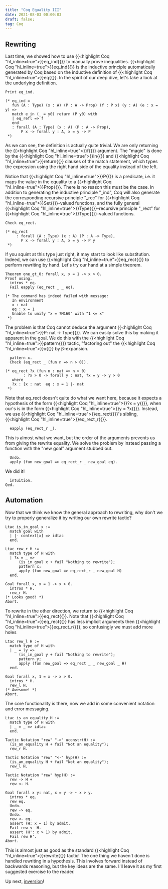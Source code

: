 ```yaml
---
title: "Coq Equality III"
date: 2021-08-03 00:00:03
draft: false;
tag: Coq
---
```


## Rewriting

 Last time, we showed how to use {{<highlight Coq "hl_inline=true">}}eq_ind{{</highlight>}} to manually prove inequalities. {{<highlight Coq "hl_inline=true">}}eq_ind{{</highlight>}} is the
   inductive principle automatically generated by Coq based on the inductive definition of
   {{<highlight Coq "hl_inline=true">}}eq{{</highlight>}}. In the spirit of our deep dive, let's take a look at the underlying definition.

```Coq
Print eq_ind.

(* eq_ind =
   fun (A : Type) (x : A) (P : A -> Prop) (f : P x) (y : A) (e : x = y) =>
   match e in (_ = y0) return (P y0) with
   | eq_refl => f
   end
   : forall (A : Type) (x : A) (P : A -> Prop),
       P x -> forall y : A, x = y -> P
 *)
```


 As we can see, the definition is actually quite trivial. We are only returning the
   {{<highlight Coq "hl_inline=true">}}f{{</highlight>}} argument. The "magic" is done by the {{<highlight Coq "hl_inline=true">}}in{{</highlight>}} and {{<highlight Coq "hl_inline=true">}}return{{</highlight>}} clauses of the match
   statement, which types the expression using the right hand side of the equality
   instead of the left.

   Notice that {{<highlight Coq "hl_inline=true">}}P{{</highlight>}} is a predicate, i.e. it maps the value in the equality to a {{<highlight Coq "hl_inline=true">}}Prop{{</highlight>}}.
   There is no reason this must be the case. In addition to generating the inductive
   principle "_ind", Coq will also generate the corresponding recursive principle
   "_rec" for {{<highlight Coq "hl_inline=true">}}Set{{</highlight>}}-valued functions, and the fully general {{<highlight Coq "hl_inline=true">}}Type{{</highlight>}}-recursive principle
   "_rect" for {{<highlight Coq "hl_inline=true">}}Type{{</highlight>}}-valued functions.

```Coq
Check eq_rect.

(* eq_rect
	 : forall (A : Type) (x : A) (P : A -> Type),
       P x -> forall y : A, x = y -> P y
 *)
```


 If you squint at this type just right, it may start to look like substitution. Indeed,
   we can use {{<highlight Coq "hl_inline=true">}}eq_rect{{</highlight>}} to perform rewriting by hand. Let's try our hand at a simple
   theorem.

```Coq
Theorem one_gt_0: forall x, x = 1 -> x > 0.
Proof using.
  intros * eq.
  Fail eapply (eq_rect _ _ eq).

(* The command has indeed failed with message:
   In environment
   x : nat
   eq : x = 1
   Unable to unify "x = ?M160" with "1 <= x"
 *)
```


 The problem is that Coq cannot deduce the argument {{<highlight Coq "hl_inline=true">}}P: nat -> Type{{</highlight>}}. We can easily solve
   this by making it apparent in the goal. We do this with the {{<highlight Coq "hl_inline=true">}}pattern{{</highlight>}} tactic, "factoring out"
   the {{<highlight Coq "hl_inline=true">}}x{{</highlight>}} by β-expansion.

```Coq
  pattern x.
  Check (eq_rect _ (fun n => n > 0)).

(* eq_rect ?x (fun n : nat => n > 0)
	    : ?x > 0 -> forall y : nat, ?x = y -> y > 0
   where
   ?x : [x : nat  eq : x = 1 |- nat
 *)
```


 Note that eq_rect doesn't quite do what we want here, because it expects a hypothesis
   of the form {{<highlight Coq "hl_inline=true">}}?x = y{{</highlight>}}, when our's is in the form {{<highlight Coq "hl_inline=true">}}y = ?x{{</highlight>}}. Instead, we use {{<highlight Coq "hl_inline=true">}}eq_rect{{</highlight>}}'s
   sibling, {{<highlight Coq "hl_inline=true">}}eq_rect_r{{</highlight>}}.

```Coq
  eapply (eq_rect_r _).
```


 This is almost what we want, but the order of the arguments prevents us from giving
   the rewrite equality. We solve the problem by instead passing a function with the
   "new goal" argument stubbed out.

```Coq
  Undo.
  apply (fun new_goal => eq_rect_r _ new_goal eq).
```


 We did it!
```Coq
  intuition.
Qed.
```


## Automation

 Now that we think we know the general approach to rewriting, why don't we try to properly
   generalize it by writing our own rewrite tactic?


```Coq
Ltac is_in_goal x :=
  match goal with
  | |- context[x] => idtac
  end.

Ltac rew_r H :=
  match type of H with
  | ?x = _ =>
      (is_in_goal x + fail "Nothing to rewrite");
      pattern x;
      apply (fun new_goal => eq_rect_r _ new_goal H)
  end.

Goal forall x, x = 1 -> x > 0.
  intros * H.
  rew_r H.
(* Looks good! *)
Abort.
```


 To rewrite in the other direction, we return to {{<highlight Coq "hl_inline=true">}}eq_rect{{</highlight>}}. Note that {{<highlight Coq "hl_inline=true">}}eq_rect{{</highlight>}} has less
   implicit arguments then {{<highlight Coq "hl_inline=true">}}eq_rect_r{{</highlight>}}, so confusingly we must add more holes

```Coq
Ltac rew_l H :=
  match type of H with
  | _ = ?y =>
      (is_in_goal y + fail "Nothing to rewrite");
      pattern y;
      apply (fun new_goal => eq_rect _ _ new_goal _ H)
  end.

Goal forall x, 1 = x -> x > 0.
  intros * H.
  rew_l H.
(* Awesome! *)
Abort.
```


 The core functionality is there, now we add in some convenient notation and error messaging.


```Coq
Ltac is_an_equality H :=
  match type of H with
  | _ = _ => idtac
  end.

Tactic Notation "rew" "->" uconstr(H) :=
  (is_an_equality H + fail "Not an equality");
  rew_r H.

Tactic Notation "rew" "<-" hyp(H) :=
  (is_an_equality H + fail "Not an equality");
  rew_l H.

Tactic Notation "rew" hyp(H) :=
  rew -> H +
  rew <- H.

Goal forall x y: nat, x = y -> ~ x > y.
  intros * eq.
  rew eq.
  Undo.
  rew -> eq.
  Undo.
  rew <- eq.
  assert (H: x = 1) by admit.
  Fail rew <- H.
  assert (H': x > 1) by admit.
  Fail rew H'.
Abort.
```


 This is almost just as good as the standard {{<highlight Coq "hl_inline=true">}}rewrite{{</highlight>}} tactic! The one thing we
   haven't done is handled rewriting in a hypothesis. This involves forward instead
   of backwards reasoning, but the key ideas are the same. I'll leave it as my first
   suggested exercise to the reader.

   Up next, [inversion](/posts/coq-inversion)!


